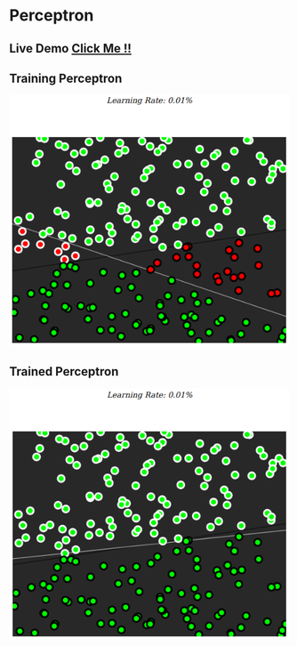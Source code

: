 # Perceptron

## Live Demo [Click Me !!](https://thenirmalkc.github.io/perceptron/)

## Training Perceptron
![Training Perceptron](screenshots/training-perceptron.png)

## Trained Perceptron
![Trained Perceptron](screenshots/trained-perceptron.png)
